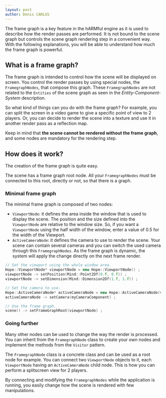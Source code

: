 ```yaml
---
layout: post
author: Denis CARLUS
---
```


The frame graph is a key feature in the hARMful engine as it is used to describe how the render passes are performed. It is not bound to the scene graph but controls the scene graph rendering step in a convenient way. With the following explanations, you will be able to understand how much the frame graph is powerful.

## What is a frame graph?
The frame graph is intended to control how the scene will be displayed on screen. You control the render passes by using special nodes, the `FramegraphNodes`, that compose this graph. These `FramegraphNodes` are not related to the `Entities` of the scene graph as seen in the *Entity-Component-System* description.

So what kind of things can you do with the frame graph? For example, you can split the screen in a video game to give a specific point of view to 2 players.
Or, you can decide to render the scene into a texture and use it in another render pass as a reflection map.

Keep in mind that **the scene cannot be rendered without the frame graph**, and some nodes are mandatory for the rendering step.

## How does it work?
The creation of the frame graph is quite easy.

The scene has a frame graph root node. All your `FramegraphNodes` must be connected to this root, directly or not, so that there is a graph.

### Minimal frame graph
The minimal frame graph is composed of two nodes:
* `ViewportNode`: it defines the area inside the window that is used to display the scene. The position and the size defined into the `ViewportNode` are relative to the window size. So, if you want a `ViewportNode` using the half width of the window, enter a value of 0.5 for the width of the Viewport.
* `ActiveCameraNode`: it defines the camera to use to render the scene. Your scene can contain several cameras and you can switch the used camera through this `FramegraphNodes`. As the frame graph is dynamic, the system will apply the change directly on the next frame render.

```cpp
// Set the viewport using the whole window area.
Hope::ViewportNode* viewportNode = new Hope::ViewportNode() ;
viewportNode -> setPosition(Mind::Point2Df(0.f, 0.f)) ;
viewportNode -> setDimension(Mind::Dimension2Df(1.f, 1.f)) ;

// Set the camera to use.
Hope::ActiveCameraNode* activeCameraNode = new Hope::ActiveCameraNode(viewportNode) ;
activeCameraNode -> setCamera(myCameraComponent) ;

// Use the frame graph.
scene() -> setFrameGraphRoot(viewportNode) ;
```

### Going further
Many other nodes can be used to change the way the render is processed. You can inherit from the `FramegraphNode` class to create your own nodes and implement the methods from the `Visitor` pattern.

The `FramegraphNode` class is a concrete class and can be used as a root node for example. You can connect two `ViewportNode` objects to it, each `ViewportNode` having an `ActiveCameraNode` child node. This is how you can perform a splitscreen view for 2 players.

By connecting and modifying the `FramegraphNodes` while the application is running, you easily change how the scene is rendered with few manipulations.
